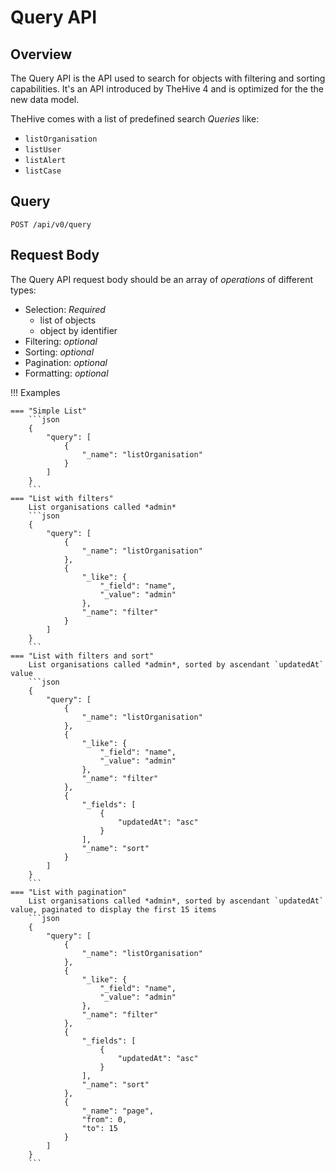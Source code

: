 # Query API

## Overview

The Query API is the API used to search for objects with filtering and sorting capabilities. It's an API introduced by TheHive 4 and is optimized for the the new data model.

TheHive comes with a list of predefined search *Queries* like:

- `listOrganisation`
- `listUser`
- `listAlert`
- `listCase`

## Query

```plain
POST /api/v0/query
```

## Request Body

The Query API request body should be an array of *operations* of different types:

- Selection: *Required*
    - list of objects
    - object by identifier
- Filtering: *optional*
- Sorting: *optional*
- Pagination: *optional*
- Formatting: *optional*

!!! Examples

    === "Simple List"
        ```json
        {
            "query": [
                {
                    "_name": "listOrganisation"
                }
            ]
        }
        ```
    === "List with filters"
        List organisations called *admin*
        ```json
        {
            "query": [
                {
                    "_name": "listOrganisation"
                },
                {
                    "_like": {
                        "_field": "name",
                        "_value": "admin"
                    },
                    "_name": "filter"
                }
            ]
        }
        ```
    === "List with filters and sort"
        List organisations called *admin*, sorted by ascendant `updatedAt` value
        ```json
        {
            "query": [
                {
                    "_name": "listOrganisation"
                },
                {
                    "_like": {
                        "_field": "name",
                        "_value": "admin"
                    },
                    "_name": "filter"
                },
                {
                    "_fields": [
                        {
                            "updatedAt": "asc"
                        }
                    ],
                    "_name": "sort"
                }
            ]
        }
        ```
    === "List with pagination"
        List organisations called *admin*, sorted by ascendant `updatedAt` value, paginated to display the first 15 items
        ```json
        {
            "query": [
                {
                    "_name": "listOrganisation"
                },
                {
                    "_like": {
                        "_field": "name",
                        "_value": "admin"
                    },
                    "_name": "filter"
                },
                {
                    "_fields": [
                        {
                            "updatedAt": "asc"
                        }
                    ],
                    "_name": "sort"
                },
                {
                    "_name": "page",
                    "from": 0,
                    "to": 15
                }
            ]
        }
        ```

    